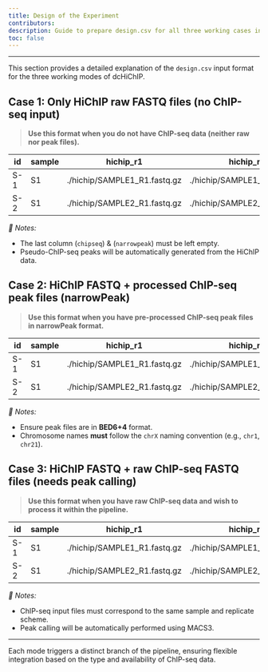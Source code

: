 ```yaml
---
title: Design of the Experiment
contributors:
description: Guide to prepare design.csv for all three working cases in dcHiChIP.
toc: false
---
```

---
This section provides a detailed explanation of the `design.csv` input format for the three working modes of dcHiChIP.

## Case 1: Only HiChIP raw FASTQ files (no ChIP-seq input)

> **Use this format when you do not have ChIP-seq data (neither raw nor peak files).**

|id   | sample | hichip_r1                    | hichip_r2                    | chipseq_r1 | chipseq_r2 | narrowpeak |
|-----|--------|------------------------------|------------------------------|------------|------------|------------|
|S-1  | S1     | ./hichip/SAMPLE1_R1.fastq.gz | ./hichip/SAMPLE1_R2.fastq.gz |            |            |            |
|S-2  | S1     | ./hichip/SAMPLE2_R1.fastq.gz | ./hichip/SAMPLE2_R2.fastq.gz |            |            |            |

*📝 Notes:*
- The last column (`chipseq`) & (`narrowpeak`) must be left empty.
- Pseudo-ChIP-seq peaks will be automatically generated from the HiChIP data.

## Case 2: HiChIP FASTQ + processed ChIP-seq peak files (narrowPeak)

> **Use this format when you have pre-processed ChIP-seq peak files in narrowPeak format.**

|id   | sample | hichip_r1                    | hichip_r2                    | chipseq_r1 | chipseq_r2 | narrowpeak                |
|-----|--------|------------------------------|------------------------------|------------|------------|---------------------------|
|S-1  | S1     | ./hichip/SAMPLE1_R1.fastq.gz | ./hichip/SAMPLE1_R2.fastq.gz |            |            | ./chip/SAMPLE1.narrowpeak |
|S-2  | S1     | ./hichip/SAMPLE2_R1.fastq.gz | ./hichip/SAMPLE2_R2.fastq.gz |            |            | ./chip/SAMPLE2.narrowpeak |    

*📝 Notes:*
- Ensure peak files are in **BED6+4** format.
- Chromosome names **must** follow the `chrX` naming convention (e.g., `chr1`, `chr21`).

## Case 3: HiChIP FASTQ + raw ChIP-seq FASTQ files (needs peak calling)

> **Use this format when you have raw ChIP-seq data and wish to process it within the pipeline.**

|id   | sample | hichip_r1                    | hichip_r2                    | chipseq_r1                    | chipseq_r2                    | narrowpeak |
|-----|--------|------------------------------|------------------------------|-------------------------------|-------------------------------|------------|
|S-1  | S1     | ./hichip/SAMPLE1_R1.fastq.gz | ./hichip/SAMPLE1_R2.fastq.gz | ./chipseq/SAMPLE1_R1.fastq.gz | ./chipseq/SAMPLE1_R2.fastq.gz |            |
|S-2  | S1     | ./hichip/SAMPLE2_R1.fastq.gz | ./hichip/SAMPLE2_R2.fastq.gz | ./chipseq/SAMPLE2_R1.fastq.gz | ./chipseq/SAMPLE2_R1.fastq.gz |            |

*📝 Notes:*
- ChIP-seq input files must correspond to the same sample and replicate scheme.
- Peak calling will be automatically performed using MACS3.

---

Each mode triggers a distinct branch of the pipeline, ensuring flexible integration based on the type and availability of ChIP-seq data.

